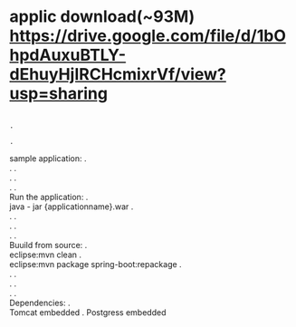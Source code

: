 # applic download(~93M) https://drive.google.com/file/d/1bOhpdAuxuBTLY-dEhuyHjIRCHcmixrVf/view?usp=sharing 
																												.   
																												.  
sample application:																							.   
.																												.   
.																												.  
.																												.  
Run the application:                                                                            .  
java - jar {applicationname}.war                    													.    
.																												.  
.																												.  
.																												.  
Buuild from source:                                                                             .  
eclipse:mvn  clean                                                                              .  
eclipse:mvn  package spring-boot:repackage                                                      .    
.																												.  
.																												.  
.																												.  
Dependencies:																								   .    
Tomcat embedded																								.
Postgress embedded																						        
  




